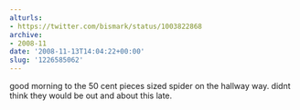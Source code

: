 ```yaml
---
alturls:
- https://twitter.com/bismark/status/1003822868
archive:
- 2008-11
date: '2008-11-13T14:04:22+00:00'
slug: '1226585062'
---
```


good morning to the 50 cent pieces sized spider on the hallway way. didnt think they would be out and about this late.

